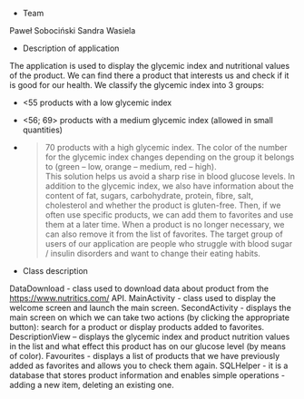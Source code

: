 
-	Team

Paweł Sobociński
Sandra Wasiela

-	Description of application

The application is used to display the glycemic index and nutritional values of the product. 
We can find there a product that interests us and check if it is good for our health.
We classify the glycemic index into 3 groups:
- <55 products with a low glycemic index
- <56; 69> products with a medium glycemic index (allowed in small quantities)
- >70 products with a high glycemic index.
The color of the number for the glycemic index changes depending on the group it belongs to (green – low, orange – medium, red – high).  
This solution helps us avoid a sharp rise in blood glucose levels.
In addition to the glycemic index, we also have information about the content of fat, sugars, carbohydrate, protein, fibre, salt, 
cholesterol and whether the product is gluten-free. Then, if we often use specific products, we can add them to favorites and use them at a later time. When a product is no longer necessary, we can also remove it from the list of favorites.
The target group of users of our application are people who struggle with blood 
sugar / insulin disorders and want to change their eating habits.


-	Class description

DataDownload - class used to download data about product from the https://www.nutritics.com/  API.
MainActivity - class used to display the welcome screen and launch the main screen.
SecondActivity - displays the main screen on which we can take two actions (by clicking the appropriate button): search for a 
product or display products added to favorites.
DescriptionView – displays the glycemic index and product nutrition values in the list and what effect this product has on our 
glucose level (by means of color).
Favourites - displays a list of products that we have previously added as favorites and allows you to check them again.
SQLHelper - it is a database that stores product information and enables simple operations - adding a new item, deleting an existing one.
